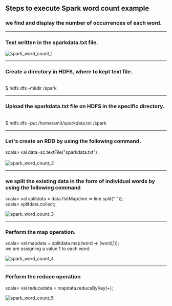 ## Steps to execute Spark word count example
### we find and display the number of occurrences of each word.
<hr>

### Text written in the sparkdata.txt file.
![spark_word_count_1](https://user-images.githubusercontent.com/71318008/178147522-c56aeece-a6be-4926-ab13-2efa5c51948e.png)
<hr>

### Create a directory in HDFS, where to kept text file.
<br/>
$ hdfs dfs -mkdir /spark  
<br/>
<hr>

### Upload the sparkdata.txt file on HDFS in the specific directory.
<br/>
$ hdfs dfs -put /home/amit/sparkdata.txt /spark  
<br/>
<hr>

### Let's create an RDD by using the following command.<br/>
 scala> val data=sc.textFile("sparkdata.txt") .
<br/><br/>
![spark_word_count_2](https://user-images.githubusercontent.com/71318008/178147626-9524b83a-e63e-4902-aee7-4f0f698c4ae3.png)
<hr>

### we split the existing data in the form of individual words by using the following command <br/>
scala> val splitdata = data.flatMap(line => line.split(" ")); <br/>
scala> splitdata.collect;  <br/>

![spark_word_count_3](https://user-images.githubusercontent.com/71318008/178147803-4ac70c76-5b15-499a-8fdf-a6bf51b5b24c.png)
<hr>

### Perform the map operation.<br/>
scala> val mapdata = splitdata.map(word => (word,1));  <br/>
we are assigning a value 1 to each word.<br/>

![spark_word_count_4](https://user-images.githubusercontent.com/71318008/178147870-bd22a354-de10-4694-9d1c-4211946d8d5f.png)
<hr>


### Perform the reduce operation<br/>
scala> val reducedata = mapdata.reduceByKey(_+_);  <br/>

![spark_word_count_5](https://user-images.githubusercontent.com/71318008/178147911-e18fac86-8ee5-489e-82c2-d946d301836d.png)


